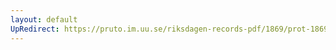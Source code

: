 ```yaml
---
layout: default
UpRedirect: https://pruto.im.uu.se/riksdagen-records-pdf/1869/prot-1869--fk--503/prot-1869--fk--503_032.pdf
---
```

